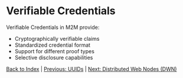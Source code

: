 # Verifiable Credentials

Verifiable Credentials in M2M provide:

- Cryptographically verifiable claims
- Standardized credential format
- Support for different proof types
- Selective disclosure capabilities

[Back to Index](../index.md) | [Previous: UUIDs](./uuid.md) | [Next: Distributed Web Nodes (DWN)](./dwn.md)